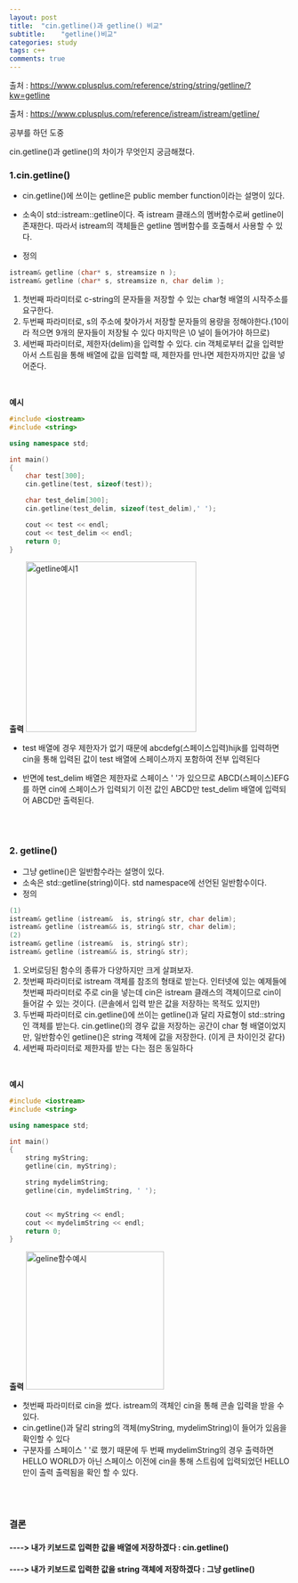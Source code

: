 ```yaml
---
layout: post
title:  "cin.getline()과 getline() 비교"
subtitle:    "getline()비교"
categories: study
tags: c++
comments: true
---
```



출처 : https://www.cplusplus.com/reference/string/string/getline/?kw=getline


출처 : https://www.cplusplus.com/reference/istream/istream/getline/

공부를 하던 도중

cin.getline()과 getline()의 차이가 무엇인지 궁금해졌다.



###  1.cin.getline()

- cin.getline()에 쓰이는 getline은 public member function이라는 설명이 있다.

- 소속이 std::istream::getline이다. 즉 istream 클래스의 멤버함수로써 getline이 존재한다. 따라서
istream의 객체들은 getline 멤버함수를 호출해서 사용할 수 있다.

- 정의
```c++
istream& getline (char* s, streamsize n );
istream& getline (char* s, streamsize n, char delim );
```
1.  첫번째 파라미터로 c-string의 문자들을 저장할 수 있는 char형 배열의 시작주소를 요구한다.
2.  두번째 파라미터로, s의 주소에 찾아가서 저장할 문자들의 용량을 정해야한다.(10이라 적으면 9개의 문자들이 저장될 수 있다 마지막은 \0 널이 들어가야 하므로)
3.  세번째 파라미터로, 제한자(delim)을 입력할 수 있다. cin 객체로부터 값을 입력받아서 스트림을 통해 배열에 값을 입력할 때, 제한자를 만나면 제한자까지만 값을 넣어준다.

<br/>

__예시__
```c++
#include <iostream>
#include <string>

using namespace std;

int main()
{
	char test[300];
	cin.getline(test, sizeof(test));

	char test_delim[300];
	cin.getline(test_delim, sizeof(test_delim),' ');

	cout << test << endl;
	cout << test_delim << endl;
	return 0;
}
```

__출력__
<img width="306" alt="getline예시1" src="https://user-images.githubusercontent.com/62247335/108693121-cd70a380-7540-11eb-9d9c-f9c9bdf71149.PNG">

- test 배열에 경우 제한자가 없기 때문에 abcdefg(스페이스입력)hijk를 입력하면 cin을 통해 입력된 값이 test 배열에 스페이스까지 포함하여 전부 입력된다

- 반면에 test_delim 배열은 제한자로 스페이스 ' '가 있으므로 ABCD(스페이스)EFG를 하면 cin에 스페이스가 입력되기 이전 값인 ABCD만 test_delim 배열에 입력되어 ABCD만 출력된다.


<br/>
<br/>

### 2. getline()
- 그냥 getline()은 일반함수라는 설명이 있다.
- 소속은 std::getline(string)이다. std namespace에 선언된 일반함수이다.
- 정의
```c++
(1)
istream& getline (istream&  is, string& str, char delim);
istream& getline (istream&& is, string& str, char delim);
(2)
istream& getline (istream&  is, string& str);
istream& getline (istream&& is, string& str);
```
1.  오버로딩된 함수의 종류가 다양하지만 크게 살펴보자.
2.  첫번째 파라미터로 istream 객체를 참조의 형태로 받는다. 인터넷에 있는 예제들에 첫번째 파라미터로 주로 cin을 넣는데 cin은 istream 클래스의 객체이므로 cin이 들어갈 수 있는 것이다. (콘솔에서 입력 받은 값을 저장하는 목적도 있지만)
3.  두번째 파라미터로 cin.getline()에 쓰이는 getline()과 달리 자료형이 std::string인 객체를 받는다. cin.getline()의 경우 값을 저장하는 공간이 char 형 배열이었지만, 일반함수인 getline()은 string 객체에 값을 저장한다. (이게 큰 차이인것 같다)
4.  세번째 파라미터로 제한자를 받는 다는 점은 동일하다

<br/>


__예시__
```c++
#include <iostream>
#include <string>

using namespace std;

int main()
{
	string myString;
	getline(cin, myString);

	string mydelimString;
	getline(cin, mydelimString, ' ');


	cout << myString << endl;
	cout << mydelimString << endl;
	return 0;
}
```


__출력__
<img width="248" alt="geline함수예시" src="https://user-images.githubusercontent.com/62247335/108693509-44a63780-7541-11eb-9bfa-8bba06c04e56.PNG">

- 첫번째 파라미터로 cin을 썼다. istream의 객체인 cin을 통해 콘솔 입력을 받을 수 있다.
- cin.getline()과 달리 string의 객체(myString, mydelimString)이 들어가 있음을 확인할 수 있다
- 구분자를 스페이스 ' '로 했기 때문에 두 번째 mydelimString의 경우 출력하면 HELLO WORLD가 아닌 스페이스 이전에 cin을 통해 스트림에 입력되었던 HELLO만이 출력 출력됨을 확인 할 수 있다.

<br/>
<br/>


###   __결론__

####    ----> 내가 키보드로 입력한 값을 배열에 저장하겠다 : cin.getline()
####    ----> 내가 키보드로 입력한 값을 string 객체에 저장하겠다 : 그냥 getline()
